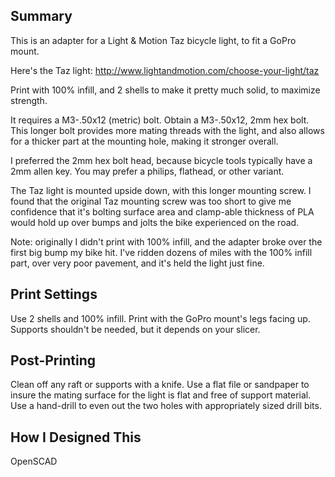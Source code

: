 ## Summary

This is an adapter for a Light & Motion Taz bicycle light, to fit a GoPro mount.

Here's the Taz light:
http://www.lightandmotion.com/choose-your-light/taz

Print with 100% infill, and 2 shells to make it pretty much solid, to maximize strength.

It requires a M3-.50x12 (metric) bolt. Obtain a M3-.50x12, 2mm hex bolt. This longer bolt provides more mating threads with the light, and also allows for a thicker part at the mounting hole, making it stronger overall.

I preferred the 2mm hex bolt head, because bicycle tools typically have a 2mm allen key. You may prefer a philips, flathead, or other variant.

The Taz light is mounted upside down, with this longer mounting screw. I found that the original Taz mounting screw was too short to give me confidence that it's bolting surface area and clamp-able thickness of PLA would hold up over bumps and jolts the bike experienced on the road.

Note: originally I didn't print with 100% infill, and the adapter broke over the first big bump my bike hit. I've ridden dozens of miles with the 100% infill part, over very poor pavement, and it's held the light just fine.

## Print Settings

Use 2 shells and 100% infill. Print with the GoPro mount's legs facing up. Supports shouldn't be needed, but it depends on your slicer.

## Post-Printing

Clean off any raft or supports with a knife. Use a flat file or sandpaper to insure the mating surface for the light is flat and free of support material. Use a hand-drill to even out the two holes with appropriately sized drill bits.

## How I Designed This

OpenSCAD

